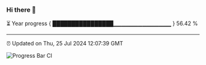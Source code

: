 ### Hi there 👋

⏳ Year progress { ████████████████▁▁▁▁▁▁▁▁▁▁▁▁▁▁ } 56.42 %

---

⏰ Updated on Thu, 25 Jul 2024 12:07:39 GMT

![Progress Bar CI](https://github.com/liununu/liununu/workflows/Progress%20Bar%20CI/badge.svg)
